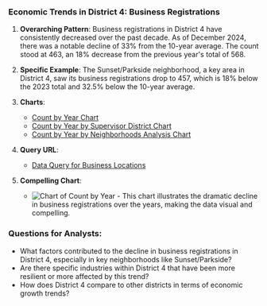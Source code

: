 ### Economic Trends in District 4: Business Registrations

1. **Overarching Pattern**: Business registrations in District 4 have consistently decreased over the past decade. As of December 2024, there was a notable decline of 33% from the 10-year average. The count stood at 463, an 18% decrease from the previous year's total of 568.
   
2. **Specific Example**: The Sunset/Parkside neighborhood, a key area in District 4, saw its business registrations drop to 457, which is 18% below the 2023 total and 32.5% below the 10-year average.

3. **Charts**:
   - [Count by Year Chart](../static/chart_7c13e9.png)
   - [Count by Year by Supervisor District Chart](../static/chart_cc5b373f.png)
   - [Count by Year by Neighborhoods Analysis Chart](../static/chart_8e2dcaea.png)

4. **Query URL**:
   - [Data Query for Business Locations](https://data.sfgov.org/resource/g8m3-pdis.json?%24query=SELECT+date_trunc_y%28location_start_date%29+AS+year%2C+count%28%2A%29+as+item_count%2C+naic_code_description%2C+supervisor_district%2C+neighborhoods_analysis_boundaries+WHERE+location_start_date+%3E%3D%272014-01-01%27+GROUP+BY+year%2C+naic_code_description%2C+supervisor_district%2C+neighborhoods_analysis_boundaries+LIMIT+5000+OFFSET+5000)

5. **Compelling Chart**: 
   - ![Chart of Count by Year](../static/chart_7c13e9.png) - This chart illustrates the dramatic decline in business registrations over the years, making the data visual and compelling.

### Questions for Analysts:
- What factors contributed to the decline in business registrations in District 4, especially in key neighborhoods like Sunset/Parkside?
- Are there specific industries within District 4 that have been more resilient or more affected by this trend?
- How does District 4 compare to other districts in terms of economic growth trends?